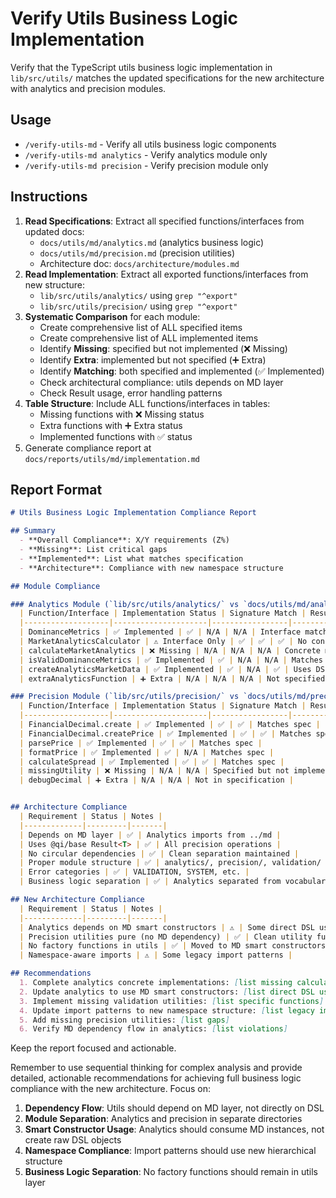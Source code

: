 # Verify Utils Business Logic Implementation

Verify that the TypeScript utils business logic implementation in `lib/src/utils/` matches the updated specifications for the new architecture with analytics and precision modules.

## Usage

  - `/verify-utils-md` - Verify all utils business logic components
  - `/verify-utils-md analytics` - Verify analytics module only
  - `/verify-utils-md precision` - Verify precision module only

## Instructions

  1. **Read Specifications**: Extract all specified functions/interfaces from updated docs:
     - `docs/utils/md/analytics.md` (analytics business logic)
     - `docs/utils/md/precision.md` (precision utilities)
     - Architecture doc: `docs/architecture/modules.md`
  2. **Read Implementation**: Extract all exported functions/interfaces from new structure:
     - `lib/src/utils/analytics/` using `grep "^export"`
     - `lib/src/utils/precision/` using `grep "^export"`
  3. **Systematic Comparison** for each module:
     - Create comprehensive list of ALL specified items
     - Create comprehensive list of ALL implemented items  
     - Identify **Missing**: specified but not implemented (❌ Missing)
     - Identify **Extra**: implemented but not specified (➕ Extra) 
     - Identify **Matching**: both specified and implemented (✅ Implemented)
     - Check architectural compliance: utils depends on MD layer
     - Check Result<T> usage, error handling patterns
  4. **Table Structure**: Include ALL functions/interfaces in tables:
     - Missing functions with ❌ Missing status
     - Extra functions with ➕ Extra status  
     - Implemented functions with ✅ status
  5. Generate compliance report at `docs/reports/utils/md/implementation.md`

## Report Format

```markdown
# Utils Business Logic Implementation Compliance Report

## Summary
  - **Overall Compliance**: X/Y requirements (Z%)
  - **Missing**: List critical gaps
  - **Implemented**: List what matches specification
  - **Architecture**: Compliance with new namespace structure

## Module Compliance

### Analytics Module (`lib/src/utils/analytics/` vs `docs/utils/md/analytics.md`)
  | Function/Interface | Implementation Status | Signature Match | Result<T> Usage | MD Dependency | Notes |
  |-------------------|---------------------|-----------------|----------------|---------------|-------|
  | DominanceMetrics | ✅ Implemented | ✅ | N/A | N/A | Interface matches spec |
  | MarketAnalyticsCalculator | ⚠️ Interface Only | ✅ | ✅ | ✅ | No concrete implementation |
  | calculateMarketAnalytics | ❌ Missing | N/A | N/A | N/A | Concrete method not implemented |
  | isValidDominanceMetrics | ✅ Implemented | ✅ | N/A | N/A | Matches spec |
  | createAnalyticsMarketData | ✅ Implemented | ✅ | N/A | ✅ | Uses DSL types correctly |
  | extraAnalyticsFunction | ➕ Extra | N/A | N/A | N/A | Not specified in docs |

### Precision Module (`lib/src/utils/precision/` vs `docs/utils/md/precision.md`)
  | Function/Interface | Implementation Status | Signature Match | Result<T> Usage | Notes |
  |-------------------|---------------------|-----------------|----------------|-------|
  | FinancialDecimal.create | ✅ Implemented | ✅ | ✅ | Matches spec |
  | FinancialDecimal.createPrice | ✅ Implemented | ✅ | ✅ | Matches spec |
  | parsePrice | ✅ Implemented | ✅ | ✅ | Matches spec |
  | formatPrice | ✅ Implemented | ✅ | N/A | Matches spec |
  | calculateSpread | ✅ Implemented | ✅ | ✅ | Matches spec |
  | missingUtility | ❌ Missing | N/A | N/A | Specified but not implemented |
  | debugDecimal | ➕ Extra | N/A | N/A | Not in specification |


## Architecture Compliance
  | Requirement | Status | Notes |
  |-------------|---------|-------|
  | Depends on MD layer | ✅ | Analytics imports from ../md |
  | Uses @qi/base Result<T> | ✅ | All precision operations |
  | No circular dependencies | ✅ | Clean separation maintained |
  | Proper module structure | ✅ | analytics/, precision/, validation/ |
  | Error categories | ✅ | VALIDATION, SYSTEM, etc. |
  | Business logic separation | ✅ | Analytics separated from vocabulary |

## New Architecture Compliance
  | Requirement | Status | Notes |
  |-------------|---------|-------|
  | Analytics depends on MD smart constructors | ⚠️ | Some direct DSL usage found |
  | Precision utilities pure (no MD dependency) | ✅ | Clean utility functions |
  | No factory functions in utils | ✅ | Moved to MD smart constructors |
  | Namespace-aware imports | ⚠️ | Some legacy import patterns |

## Recommendations
  1. Complete analytics concrete implementations: [list missing calculators]
  2. Update analytics to use MD smart constructors: [list direct DSL usage]
  3. Implement missing validation utilities: [list specific functions]
  4. Update import patterns to new namespace structure: [list legacy imports]
  5. Add missing precision utilities: [list gaps]
  6. Verify MD dependency flow in analytics: [list violations]
```

Keep the report focused and actionable.

Remember to use sequential thinking for complex analysis and provide detailed, actionable recommendations for achieving full business logic compliance with the new architecture. Focus on:

1. **Dependency Flow**: Utils should depend on MD layer, not directly on DSL
2. **Module Separation**: Analytics and precision in separate directories
3. **Smart Constructor Usage**: Analytics should consume MD instances, not create raw DSL objects
4. **Namespace Compliance**: Import patterns should use new hierarchical structure
5. **Business Logic Separation**: No factory functions should remain in utils layer